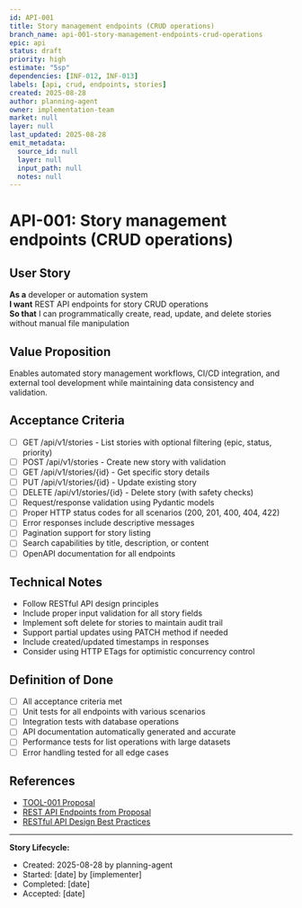 ```yaml
---
id: API-001
title: Story management endpoints (CRUD operations)
branch_name: api-001-story-management-endpoints-crud-operations
epic: api
status: draft
priority: high
estimate: "5sp"
dependencies: [INF-012, INF-013]
labels: [api, crud, endpoints, stories]
created: 2025-08-28
author: planning-agent
owner: implementation-team
market: null
layer: null
last_updated: 2025-08-28
emit_metadata:
  source_id: null
  layer: null
  input_path: null
  notes: null
---
```


# API-001: Story management endpoints (CRUD operations)

## User Story
**As a** developer or automation system  
**I want** REST API endpoints for story CRUD operations  
**So that** I can programmatically create, read, update, and delete stories without manual file manipulation

## Value Proposition
Enables automated story management workflows, CI/CD integration, and external tool development while maintaining data consistency and validation.

## Acceptance Criteria
- [ ] GET /api/v1/stories - List stories with optional filtering (epic, status, priority)
- [ ] POST /api/v1/stories - Create new story with validation
- [ ] GET /api/v1/stories/{id} - Get specific story details
- [ ] PUT /api/v1/stories/{id} - Update existing story
- [ ] DELETE /api/v1/stories/{id} - Delete story (with safety checks)
- [ ] Request/response validation using Pydantic models
- [ ] Proper HTTP status codes for all scenarios (200, 201, 400, 404, 422)
- [ ] Error responses include descriptive messages
- [ ] Pagination support for story listing
- [ ] Search capabilities by title, description, or content
- [ ] OpenAPI documentation for all endpoints

## Technical Notes
- Follow RESTful API design principles
- Include proper input validation for all story fields
- Implement soft delete for stories to maintain audit trail
- Support partial updates using PATCH method if needed
- Include created/updated timestamps in responses
- Consider using HTTP ETags for optimistic concurrency control

## Definition of Done
- [ ] All acceptance criteria met
- [ ] Unit tests for all endpoints with various scenarios
- [ ] Integration tests with database operations
- [ ] API documentation automatically generated and accurate
- [ ] Performance tests for list operations with large datasets
- [ ] Error handling tested for all edge cases

## References
- [TOOL-001 Proposal](../../proposals/TOOL-001-dockerized-story-workflow-api.md)
- [REST API Endpoints from Proposal](../../proposals/TOOL-001-dockerized-story-workflow-api.md#story-management)
- [RESTful API Design Best Practices](https://restfulapi.net/)

---
**Story Lifecycle:**
- Created: 2025-08-28 by planning-agent
- Started: [date] by [implementer]  
- Completed: [date]
- Accepted: [date]